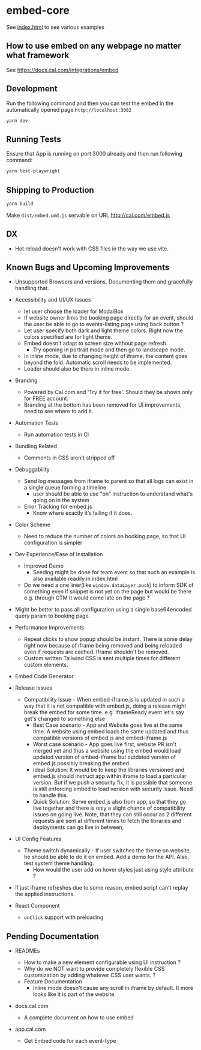 # embed-core

See [index.html](index.html) to see various examples

## How to use embed on any webpage no matter what framework
See <https://docs.cal.com/integrations/embed>

## Development

Run the following command and then you can test the embed in the automatically opened page `http://localhost:3002`

```bash
yarn dev
```

## Running Tests

Ensure that App is running on port 3000 already and then run following command:

```bash
yarn test-playwright
```

## Shipping to Production

```bash
yarn build
```

Make `dist/embed.umd.js` servable on URL <http://cal.com/embed.js>

## DX

- Hot reload doesn't work with CSS files in the way we use vite.

## Known Bugs and Upcoming Improvements

- Unsupported Browsers and versions. Documenting them and gracefully handling that.

- Accessibility and UI/UX Issues
  - let user choose the loader for ModalBox
  - If website owner links the booking page directly for an event, should the user be able to go to events-listing page using back button ?
  - Let user specify both dark and light theme colors. Right now the colors specified are for light theme.
  - Embed doesn't adapt to screen size without page refresh.
    - Try opening in portrait mode and then go to landscape mode.
  - In inline mode, due to changing height of iframe, the content goes beyond the fold. Automatic scroll needs to be implemented.
  - Loader should also be there in inline mode.

- Branding
  - Powered by Cal.com and 'Try it for free'. Should they be shown only for FREE account.
  - Branding at the bottom has been removed for UI improvements, need to see where to add it.

- Automation Tests
  - Run automation tests in CI

- Bundling Related
  - Comments in CSS aren't stripped off

- Debuggability
  - Send log messages from iframe to parent so that all logs can exist in a single queue forming a timeline.
    - user should be able to use "on" instruction to understand what's going on in the system
  - Error Tracking for embed.js
    - Know where exactly it’s failing if it does.

- Color Scheme
  - Need to reduce the number of colors on booking page, so that UI configuration is simpler

- Dev Experience/Ease of Installation
  - Improved Demo
    - Seeding might be done for team event so that such an example is also available readily in index.html
  - Do we need a one liner(like `window.dataLayer.push`) to inform SDK of something even if snippet is not yet on the page but would be there e.g. through GTM it would come late on the page ?

- Might be better to pass all configuration using a single base64encoded query param to booking page.

- Performance Improvements
  - Repeat clicks to show popup should be instant. There is some delay right now because of iframe being removed and being reloaded even if requests are cached. Iframe shouldn't be removed.
  - Custom written Tailwind CSS is sent multiple times for different custom elements.
  
- Embed Code Generator

- Release Issues
  - Compatibility Issue - When embed-iframe.js is updated in such a way that it is not compatible with embed.js, doing a release might break the embed for some time. e.g. iframeReady event let's say get's changed to something else
    - Best Case scenario - App and Website goes live at the same time. A website using embed loads the same updated and thus compatible versions of embed.js and embed-iframe.js
    - Worst case scenario - App goes live first, website PR isn't merged yet and thus a website using the embed would load updated version of embed-iframe but outdated version of embed.js possibly breaking the embed.
    - Ideal Solution: It would be to keep the libraries versioned and embed.js should instruct app within iframe to load a particular version. But if we push a security fix, it is possible that someone is still enforcing embed to load version with security issue. Need to handle this.
    - Quick Solution: Serve embed.js also from app, so that they go live together and there is only a slight chance of compatibility issues on going live. Note, that they can still occur as 2 different requests are sent at different times to fetch the libraries and deployments can go live in between,

- UI Config Features
  - Theme switch dynamically - If user switches the theme on website, he should be able to do it on embed. Add a demo for the API. Also, test system theme handling.
    - How would the user add on hover styles just using style attribute ?

- If just iframe refreshes due to some reason, embed script can't replay the applied instructions.

- React Component
  - `onClick` support with preloading



## Pending Documentation

- READMEs
  - How to make a new element configurable using UI instruction ?
  - Why do we NOT want to provide completely flexible CSS customization by adding whatever CSS user wants. ?
  - Feature Documentation
    - Inline mode doesn't cause any scroll in iframe by default. It more looks like it is part of the website.
- docs.cal.com
  - A complete document on how to use embed

- app.cal.com
  - Get Embed code for each event-type
